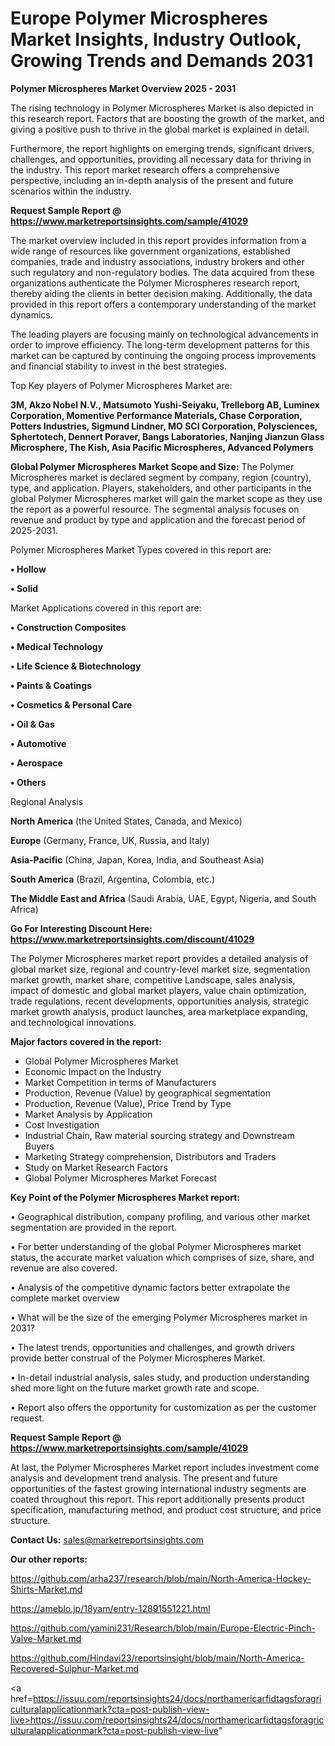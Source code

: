 # Europe Polymer Microspheres Market Insights, Industry Outlook, Growing Trends and Demands 2031

<Strong> Polymer Microspheres Market Overview 2025 - 2031</strong>

The rising technology in Polymer Microspheres Market is also depicted in this research report. Factors that are boosting the growth of the market, and giving a positive push to thrive in the global market is explained in detail.

Furthermore, the report highlights on emerging trends, significant drivers, challenges, and opportunities, providing all necessary data for thriving in the industry. This report market research offers a comprehensive perspective, including an in-depth analysis of the present and future scenarios within the industry.

<strong>Request Sample Report @ <a href=https://www.marketreportsinsights.com/sample/41029>https://www.marketreportsinsights.com/sample/41029</a></strong>

The market overview included in this report provides information from a wide range of resources like government organizations, established companies, trade and industry associations, industry brokers and other such regulatory and non-regulatory bodies. The data acquired from these organizations authenticate the Polymer Microspheres research report, thereby aiding the clients in better decision making. Additionally, the data provided in this report offers a contemporary understanding of the market dynamics.

The leading players are focusing mainly on technological advancements in order to improve efficiency. The long-term development patterns for this market can be captured by continuing the ongoing process improvements and financial stability to invest in the best strategies.

Top Key players of Polymer Microspheres Market are:

<strong>3M, Akzo Nobel N.V., Matsumoto Yushi-Seiyaku, Trelleborg AB, Luminex Corporation, Momentive Performance Materials, Chase Corporation, Potters Industries, Sigmund Lindner, MO SCI Corporation, Polysciences, Sphertotech, Dennert Poraver, Bangs Laboratories, Nanjing Jianzun Glass Microsphere, The Kish, Asia Pacific Microspheres, Advanced Polymers</strong>

<strong><b>Global Polymer Microspheres Market Scope and Size:</b></strong>
The Polymer Microspheres market is declared segment by company, region (country), type, and application. Players, stakeholders, and other participants in the global Polymer Microspheres market will gain the market scope as they use the report as a powerful resource. The segmental analysis focuses on revenue and product by type and application and the forecast period of 2025-2031.

Polymer Microspheres Market Types covered in this report are:

<strong>•  Hollow

•  Solid</strong>

Market Applications covered in this report are:

<strong>•  Construction Composites

•  Medical Technology

•  Life Science & Biotechnology

•  Paints & Coatings

•  Cosmetics & Personal Care

•  Oil & Gas

•  Automotive

•  Aerospace

•  Others</strong> 

Regional Analysis

<strong>North America</strong> (the United States, Canada, and Mexico)

<strong>Europe</strong> (Germany, France, UK, Russia, and Italy)

<strong>Asia-Pacific</strong> (China, Japan, Korea, India, and Southeast Asia)

<strong>South America</strong> (Brazil, Argentina, Colombia, etc.)

<strong>The Middle East and Africa</strong> (Saudi Arabia, UAE, Egypt, Nigeria, and South Africa)

<strong>Go For Interesting Discount Here: <a href=https://www.marketreportsinsights.com/discount/41029>https://www.marketreportsinsights.com/discount/41029</a></strong>

The Polymer Microspheres market report provides a detailed analysis of global market size, regional and country-level market size, segmentation market growth, market share, competitive Landscape, sales analysis, impact of domestic and global market players, value chain optimization, trade regulations, recent developments, opportunities analysis, strategic market growth analysis, product launches, area marketplace expanding, and technological innovations.

<strong><b>Major factors covered in the report:</b></strong>
<ul>
  <li>Global Polymer Microspheres Market </li>
  <li>Economic Impact on the Industry</li>
  <li>Market Competition in terms of Manufacturers</li>
  <li>Production, Revenue (Value) by geographical segmentation</li>
  <li>Production, Revenue (Value), Price Trend by Type</li>
  <li>Market Analysis by Application</li>
  <li>Cost Investigation</li>
  <li>Industrial Chain, Raw material sourcing strategy and Downstream Buyers</li>
  <li>Marketing Strategy comprehension, Distributors and Traders</li>
  <li>Study on Market Research Factors</li>
  <li>Global Polymer Microspheres Market Forecast</li>
</ul>

<strong><b>Key Point of the Polymer Microspheres Market report:</b></strong>

• Geographical distribution, company profiling, and various other market segmentation are provided in the report.

• For better understanding of the global Polymer Microspheres market status, the accurate market valuation which comprises of size, share, and revenue are also covered.

• Analysis of the competitive dynamic factors better extrapolate the complete market overview

• What will be the size of the emerging Polymer Microspheres market in 2031?

• The latest trends, opportunities and challenges, and growth drivers provide better construal of the Polymer Microspheres Market.

• In-detail industrial analysis, sales study, and production understanding shed more light on the future market growth rate and scope.

• Report also offers the opportunity for customization as per the customer request.

<strong>Request Sample Report @ <a href=https://www.marketreportsinsights.com/sample/41029>https://www.marketreportsinsights.com/sample/41029</a></strong>

At last, the Polymer Microspheres Market report includes investment come analysis and development trend analysis. The present and future opportunities of the fastest growing international industry segments are coated throughout this report. This report additionally presents product specification, manufacturing method, and product cost structure, and price structure.

<strong>Contact Us:</strong>
sales@marketreportsinsights.com

<strong>Our other reports:</strong>

<a href=https://github.com/arha237/research/blob/main/North-America-Hockey-Shirts-Market.md>https://github.com/arha237/research/blob/main/North-America-Hockey-Shirts-Market.md</a>

<a href=https://ameblo.jp/18yam/entry-12891551221.html>https://ameblo.jp/18yam/entry-12891551221.html</a>

<a href=https://github.com/yamini231/Research/blob/main/Europe-Electric-Pinch-Valve-Market.md>https://github.com/yamini231/Research/blob/main/Europe-Electric-Pinch-Valve-Market.md</a>

<a href=https://github.com/Hindavi23/reportsinsight/blob/main/North-America-Recovered-Sulphur-Market.md>https://github.com/Hindavi23/reportsinsight/blob/main/North-America-Recovered-Sulphur-Market.md</a>

<a href=https://issuu.com/reportsinsights24/docs/northamericarfidtagsforagriculturalapplicationmark?cta=post-publish-view-live>https://issuu.com/reportsinsights24/docs/northamericarfidtagsforagriculturalapplicationmark?cta=post-publish-view-live</a>"
